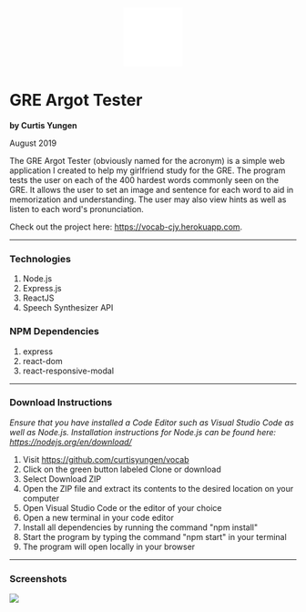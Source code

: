 <p align="center">
  <img src="./src/images/logo-symbol.svg" alt="logo" />
</p>

# GRE Argot Tester
**by Curtis Yungen**

August 2019

The GRE Argot Tester (obviously named for the acronym) is a simple web application I created to help my girlfriend study for the GRE. The program tests the user on each of the 400 hardest words commonly seen on the GRE. It allows the user to set an image and sentence for each word to aid in memorization and understanding. The user may also view hints as well as listen to each word's pronunciation. 

Check out the project here: https://vocab-cjy.herokuapp.com.

<hr/>

### Technologies
1) Node.js
2) Express.js
3) ReactJS
4) Speech Synthesizer API

### NPM Dependencies
1) express
2) react-dom
3) react-responsive-modal

<hr/>

### Download Instructions

*Ensure that you have installed a Code Editor such as Visual Studio Code as well as Node.js.
Installation instructions for Node.js can be found here: https://nodejs.org/en/download/*

1) Visit https://github.com/curtisyungen/vocab
2) Click on the green button labeled Clone or download
3) Select Download ZIP
4) Open the ZIP file and extract its contents to the desired location on your computer
5) Open Visual Studio Code or the editor of your choice
6) Open a new terminal in your code editor
7) Install all dependencies by running the command "npm install"
8) Start the program by typing the command "npm start" in your terminal
9) The program will open locally in your browser

<hr/>

### Screenshots

![](./client/src/images/screenshot1.png)
<br/>
